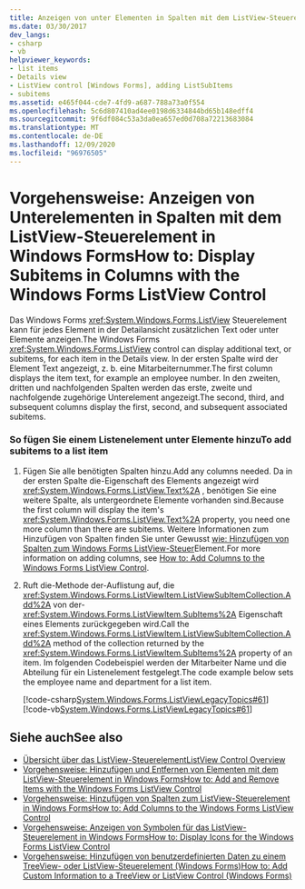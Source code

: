 ```yaml
---
title: Anzeigen von unter Elementen in Spalten mit dem ListView-Steuerelement
ms.date: 03/30/2017
dev_langs:
- csharp
- vb
helpviewer_keywords:
- list items
- Details view
- ListView control [Windows Forms], adding ListSubItems
- subitems
ms.assetid: e465f044-cde7-4fd9-a687-788a73a0f554
ms.openlocfilehash: 5c6d807410ad4ee0198d6334844bd65b148edff4
ms.sourcegitcommit: 9f6df084c53a3da0ea657ed0d708a72213683084
ms.translationtype: MT
ms.contentlocale: de-DE
ms.lasthandoff: 12/09/2020
ms.locfileid: "96976505"
---
```

# <a name="how-to-display-subitems-in-columns-with-the-windows-forms-listview-control"></a><span data-ttu-id="e704c-102">Vorgehensweise: Anzeigen von Unterelementen in Spalten mit dem ListView-Steuerelement in Windows Forms</span><span class="sxs-lookup"><span data-stu-id="e704c-102">How to: Display Subitems in Columns with the Windows Forms ListView Control</span></span>
<span data-ttu-id="e704c-103">Das Windows Forms <xref:System.Windows.Forms.ListView> Steuerelement kann für jedes Element in der Detailansicht zusätzlichen Text oder unter Elemente anzeigen.</span><span class="sxs-lookup"><span data-stu-id="e704c-103">The Windows Forms <xref:System.Windows.Forms.ListView> control can display additional text, or subitems, for each item in the Details view.</span></span> <span data-ttu-id="e704c-104">In der ersten Spalte wird der Element Text angezeigt, z. b. eine Mitarbeiternummer.</span><span class="sxs-lookup"><span data-stu-id="e704c-104">The first column displays the item text, for example an employee number.</span></span> <span data-ttu-id="e704c-105">In den zweiten, dritten und nachfolgenden Spalten werden das erste, zweite und nachfolgende zugehörige Unterelement angezeigt.</span><span class="sxs-lookup"><span data-stu-id="e704c-105">The second, third, and subsequent columns display the first, second, and subsequent associated subitems.</span></span>  
  
### <a name="to-add-subitems-to-a-list-item"></a><span data-ttu-id="e704c-106">So fügen Sie einem Listenelement unter Elemente hinzu</span><span class="sxs-lookup"><span data-stu-id="e704c-106">To add subitems to a list item</span></span>  
  
1. <span data-ttu-id="e704c-107">Fügen Sie alle benötigten Spalten hinzu.</span><span class="sxs-lookup"><span data-stu-id="e704c-107">Add any columns needed.</span></span> <span data-ttu-id="e704c-108">Da in der ersten Spalte die-Eigenschaft des Elements angezeigt wird <xref:System.Windows.Forms.ListView.Text%2A> , benötigen Sie eine weitere Spalte, als untergeordnete Elemente vorhanden sind.</span><span class="sxs-lookup"><span data-stu-id="e704c-108">Because the first column will display the item's <xref:System.Windows.Forms.ListView.Text%2A> property, you need one more column than there are subitems.</span></span> <span data-ttu-id="e704c-109">Weitere Informationen zum Hinzufügen von Spalten finden Sie unter Gewusst [wie: Hinzufügen von Spalten zum Windows Forms ListView-Steuer](how-to-add-columns-to-the-windows-forms-listview-control.md)Element.</span><span class="sxs-lookup"><span data-stu-id="e704c-109">For more information on adding columns, see [How to: Add Columns to the Windows Forms ListView Control](how-to-add-columns-to-the-windows-forms-listview-control.md).</span></span>  
  
2. <span data-ttu-id="e704c-110">Ruft die-Methode der-Auflistung auf, die <xref:System.Windows.Forms.ListViewItem.ListViewSubItemCollection.Add%2A> von der- <xref:System.Windows.Forms.ListViewItem.SubItems%2A> Eigenschaft eines Elements zurückgegeben wird.</span><span class="sxs-lookup"><span data-stu-id="e704c-110">Call the <xref:System.Windows.Forms.ListViewItem.ListViewSubItemCollection.Add%2A> method of the collection returned by the <xref:System.Windows.Forms.ListViewItem.SubItems%2A> property of an item.</span></span> <span data-ttu-id="e704c-111">Im folgenden Codebeispiel werden der Mitarbeiter Name und die Abteilung für ein Listenelement festgelegt.</span><span class="sxs-lookup"><span data-stu-id="e704c-111">The code example below sets the employee name and department for a list item.</span></span>  
  
     [!code-csharp[System.Windows.Forms.ListViewLegacyTopics#61](~/samples/snippets/csharp/VS_Snippets_Winforms/System.Windows.Forms.ListViewLegacyTopics/CS/Class1.cs#61)]
     [!code-vb[System.Windows.Forms.ListViewLegacyTopics#61](~/samples/snippets/visualbasic/VS_Snippets_Winforms/System.Windows.Forms.ListViewLegacyTopics/VB/Class1.vb#61)]  
  
## <a name="see-also"></a><span data-ttu-id="e704c-112">Siehe auch</span><span class="sxs-lookup"><span data-stu-id="e704c-112">See also</span></span>

- [<span data-ttu-id="e704c-113">Übersicht über das ListView-Steuerelement</span><span class="sxs-lookup"><span data-stu-id="e704c-113">ListView Control Overview</span></span>](listview-control-overview-windows-forms.md)
- [<span data-ttu-id="e704c-114">Vorgehensweise: Hinzufügen und Entfernen von Elementen mit dem ListView-Steuerelement in Windows Forms</span><span class="sxs-lookup"><span data-stu-id="e704c-114">How to: Add and Remove Items with the Windows Forms ListView Control</span></span>](how-to-add-and-remove-items-with-the-windows-forms-listview-control.md)
- [<span data-ttu-id="e704c-115">Vorgehensweise: Hinzufügen von Spalten zum ListView-Steuerelement in Windows Forms</span><span class="sxs-lookup"><span data-stu-id="e704c-115">How to: Add Columns to the Windows Forms ListView Control</span></span>](how-to-add-columns-to-the-windows-forms-listview-control.md)
- [<span data-ttu-id="e704c-116">Vorgehensweise: Anzeigen von Symbolen für das ListView-Steuerelement in Windows Forms</span><span class="sxs-lookup"><span data-stu-id="e704c-116">How to: Display Icons for the Windows Forms ListView Control</span></span>](how-to-display-icons-for-the-windows-forms-listview-control.md)
- [<span data-ttu-id="e704c-117">Vorgehensweise: Hinzufügen von benutzerdefinierten Daten zu einem TreeView- oder ListView-Steuerelement (Windows Forms)</span><span class="sxs-lookup"><span data-stu-id="e704c-117">How to: Add Custom Information to a TreeView or ListView Control (Windows Forms)</span></span>](add-custom-information-to-a-treeview-or-listview-control-wf.md)

